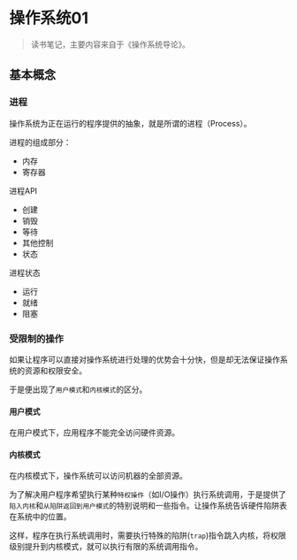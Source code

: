 # 操作系统01

> 读书笔记，主要内容来自于《操作系统导论》。

## 基本概念

### 进程

操作系统为正在运行的程序提供的抽象，就是所谓的进程（Process）。

进程的组成部分：

- 内存
- 寄存器

进程API

- 创建
- 销毁
- 等待
- 其他控制
- 状态

进程状态

- 运行
- 就绪
- 阻塞



### 受限制的操作

如果让程序可以直接对操作系统进行处理的优势会十分快，但是却无法保证操作系统的资源和权限安全。

于是便出现了`用户模式`和`内核模式`的区分。

#### 用户模式

在用户模式下，应用程序不能完全访问硬件资源。

#### 内核模式

在内核模式下，操作系统可以访问机器的全部资源。



为了解决用户程序希望执行某种`特权操作`（如I/O操作）执行系统调用，于是提供了`陷入内核`和`从陷阱返回到用户模式`的特别说明和一些指令。让操作系统告诉硬件陷阱表在系统中的位置。

这样，程序在执行系统调用时，需要执行特殊的陷阱(`trap`)指令跳入内核，将权限级别提升到内核模式，就可以执行有限的系统调用指令。


